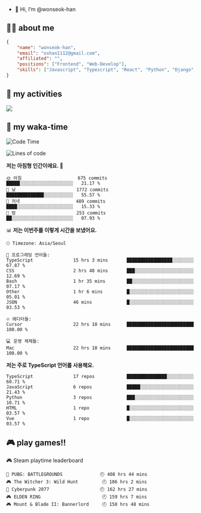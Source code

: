 - 👋 Hi, I’m @wonseok-han

## 🤷‍♂️ about me
```json
{
    "name": "wonseok-han",
    "email": "oshan1112@gmail.com",
    "affiliated": "",
    "positions": ["Frontend", "Web-Develop"],
    "skills": ["Javascript", "Typescript", "React", "Python", "Django", "SQL", "Docker", "Git"]
}
```

## 🤔 my activities

<!-- ![](https://github-readme-stats.vercel.app/api?username=wonseok-han&show_icons=true&theme=dracula&include_all_commits=true&custom_title=wonseok-han%27s%20Github%20Stats) -->

![](http://github-profile-summary-cards.vercel.app/api/cards/profile-details?username=wonseok-han&theme=dracula)

## 📃 my waka-time

<!--START_SECTION:waka-->
![Code Time](http://img.shields.io/badge/Code%20Time-3%2C211%20hrs%2048%20mins-blue)

![Lines of code](https://img.shields.io/badge/%EC%A0%80%EB%8A%94%20%EC%97%AC%ED%83%9C%EA%B9%8C%EC%A7%80%20-1.1%20million%20%EC%A4%84%EC%9D%98%20%EC%BD%94%EB%93%9C%EB%A5%BC%20%EC%9E%91%EC%84%B1%ED%96%88%EC%96%B4%EC%9A%94.-blue)

**저는 아침형 인간이에요. 🐤** 

```text
🌞 아침                     675 commits         █████░░░░░░░░░░░░░░░░░░░░   21.17 % 
🌆 낮　                     1772 commits        ██████████████░░░░░░░░░░░   55.57 % 
🌃 저녁                     489 commits         ████░░░░░░░░░░░░░░░░░░░░░   15.33 % 
🌙 밤　                     253 commits         ██░░░░░░░░░░░░░░░░░░░░░░░   07.93 % 
```


📊 **저는 이번주를 이렇게 시간을 보냈어요.** 

```text
🕑︎ Timezone: Asia/Seoul

💬 프로그래밍 언어들: 
TypeScript               15 hrs 3 mins       █████████████████░░░░░░░░   67.87 % 
CSS                      2 hrs 48 mins       ███░░░░░░░░░░░░░░░░░░░░░░   12.69 % 
Bash                     1 hr 35 mins        ██░░░░░░░░░░░░░░░░░░░░░░░   07.17 % 
Other                    1 hr 6 mins         █░░░░░░░░░░░░░░░░░░░░░░░░   05.01 % 
JSON                     46 mins             █░░░░░░░░░░░░░░░░░░░░░░░░   03.53 % 

🔥 에디터들: 
Cursor                   22 hrs 10 mins      █████████████████████████   100.00 % 

💻 운영 체제들: 
Mac                      22 hrs 10 mins      █████████████████████████   100.00 % 
```

**저는 주로 TypeScript 언어를 사용해요.** 

```text
TypeScript               17 repos            ███████████████░░░░░░░░░░   60.71 % 
JavaScript               6 repos             █████░░░░░░░░░░░░░░░░░░░░   21.43 % 
Python                   3 repos             ███░░░░░░░░░░░░░░░░░░░░░░   10.71 % 
HTML                     1 repo              █░░░░░░░░░░░░░░░░░░░░░░░░   03.57 % 
Vue                      1 repo              █░░░░░░░░░░░░░░░░░░░░░░░░   03.57 % 
```




<!--END_SECTION:waka-->

## 🎮 play games!!

<!-- steam-box start -->
🎮 Steam playtime leaderboard
```text
🍳 PUBG: BATTLEGROUNDS              🕘 408 hrs 44 mins
🎮 The Witcher 3: Wild Hunt         🕘 186 hrs 2 mins
🦾 Cyberpunk 2077                   🕘 162 hrs 27 mins
🎮 ELDEN RING                       🕘 159 hrs 7 mins
🎮 Mount & Blade II: Bannerlord     🕘 158 hrs 48 mins
```
<!-- Powered by https://github.com/YouEclipse/steam-box . -->
<!-- steam-box end -->
